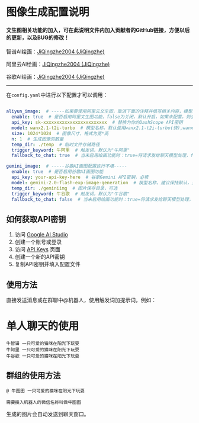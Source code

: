 # 图像生成配置说明
#### 文生图相关功能的加入，可在此说明文件内加入贡献者的GitHub链接，方便以后的更新，以及BUG的修改！



智谱AI绘画：[JiQingzhe2004 (JiQingzhe)](https://github.com/JiQingzhe2004)

阿里云AI绘画：[JiQingzhe2004 (JiQingzhe)](https://github.com/JiQingzhe2004)

谷歌AI绘画：[JiQingzhe2004 (JiQingzhe)](https://github.com/JiQingzhe2004)

------

在`config.yaml`中进行以下配置才可以调用：

```yaml

aliyun_image:  # -----如果要使用阿里云文生图，取消下面的注释并填写相关内容，模型到阿里云百炼找通义万相-文生图2.1-Turbo-----
  enable: true  # 是否启用阿里文生图功能，false为关闭，默认开启，如果未配置，则会将消息发送给聊天大模型
  api_key: sk-xxxxxxxxxxxxxxxxxxxxxxxx  # 替换为你的DashScope API密钥
  model: wanx2.1-t2i-turbo  # 模型名称，默认使用wanx2.1-t2i-turbo(快),wanx2.1-t2i-plus（中）,wanx-v1（慢），会给用户不同的提示！
  size: 1024*1024  # 图像尺寸，格式为宽*高
  n: 1  # 生成图像的数量
  temp_dir: ./temp  # 临时文件存储路径
  trigger_keyword: 牛阿里  # 触发词，默认为"牛阿里"
  fallback_to_chat: true  # 当未启用绘画功能时：true=将请求发给聊天模型处理，false=回复固定的未启用提示信息

gemini_image:  # -----谷歌AI画图配置这行不填-----
  enable: true  # 是否启用谷歌AI画图功能
  api_key: your-api-key-here  # 谷歌Gemini API密钥，必填
  model: gemini-2.0-flash-exp-image-generation  # 模型名称，建议保持默认，只有这一个模型可以进行绘画
  temp_dir: ./geminiimg  # 图片保存目录，可选
  trigger_keyword: 牛谷歌  # 触发词，默认为"牛谷歌"
  fallback_to_chat: false  # 当未启用绘画功能时：true=将请求发给聊天模型处理，false=回复固定的未启用提示信息
```

## 如何获取API密钥

1. 访问 [Google AI Studio](https://aistudio.google.com/)
2. 创建一个账号或登录
3. 访问 [API Keys](https://aistudio.google.com/app/apikeys) 页面
4. 创建一个新的API密钥
5. 复制API密钥并填入配置文件

## 使用方法

直接发送消息或在群聊中@机器人，使用触发词加提示词，例如：

# 单人聊天的使用
```
牛智谱 一只可爱的猫咪在阳光下玩耍
牛阿里 一只可爱的猫咪在阳光下玩耍
牛谷歌 一只可爱的猫咪在阳光下玩耍
```
## 群组的使用方法
```
@ 牛图图 一只可爱的猫咪在阳光下玩耍

需要接入机器人的微信名称叫做牛图图
```

生成的图片会自动发送到聊天窗口。

